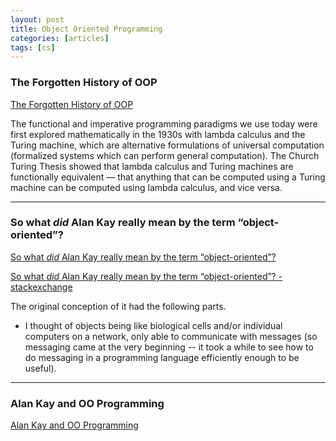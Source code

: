 ```yaml
---
layout: post
title: Object Oriented Programming
categories: [articles]
tags: [cs]
---
```


<!--more-->

### The Forgotten History of OOP

[The Forgotten History of OOP](https://medium.com/javascript-scene/the-forgotten-history-of-oop-88d71b9b2d9f)

The functional and imperative programming paradigms we use today were first explored mathematically in the 1930s with lambda calculus and the Turing machine, which are alternative formulations of universal computation (formalized systems which can perform general computation). The Church Turing Thesis showed that lambda calculus and Turing machines are functionally equivalent — that anything that can be computed using a Turing machine can be computed using lambda calculus, and vice versa.


---

### So what *did* Alan Kay really mean by the term “object-oriented”?

[So what *did* Alan Kay really mean by the term “object-oriented”?](http://userpage.fu-berlin.de/~ram/pub/pub_jf47ht81Ht/doc_kay_oop_en)

[So what *did* Alan Kay really mean by the term “object-oriented”? - stackexchange](https://softwareengineering.stackexchange.com/a/58732)

The original conception of it had the following parts.

- I thought of objects being like biological cells and/or individual computers on a network, only able to communicate with messages (so messaging came at the very beginning -- it took a while to see how to do messaging in a programming language efficiently enough to be useful).


---

### Alan Kay and OO Programming
[Alan Kay and OO Programming](https://ovid.github.io/articles/alan-kay-and-oo-programming.html)